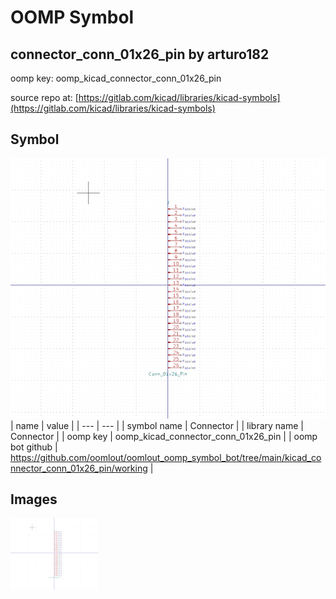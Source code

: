 # OOMP Symbol  
## connector_conn_01x26_pin  by arturo182  
  
oomp key: oomp_kicad_connector_conn_01x26_pin  
  
source repo at: [https://gitlab.com/kicad/libraries/kicad-symbols](https://gitlab.com/kicad/libraries/kicad-symbols)  
## Symbol  
  
[![working.png](working_600.png)](working.png)  
| name | value | 
| --- | --- | 
| symbol name | Connector | 
| library name | Connector | 
| oomp key | oomp_kicad_connector_conn_01x26_pin | 
| oomp bot github | https://github.com/oomlout/oomlout_oomp_symbol_bot/tree/main/kicad_connector_conn_01x26_pin/working | 
## Images  
  
[![working.png](working_140.png)](working.png)  
